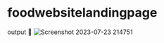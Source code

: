 # foodwebsitelandingpage
output 🤑
![Screenshot 2023-07-23 214751](https://github.com/AMITPATTANAYAK/foodwebsitelandingpage/assets/122168162/7899626a-77a4-44ac-be4f-9c846cb04468)
